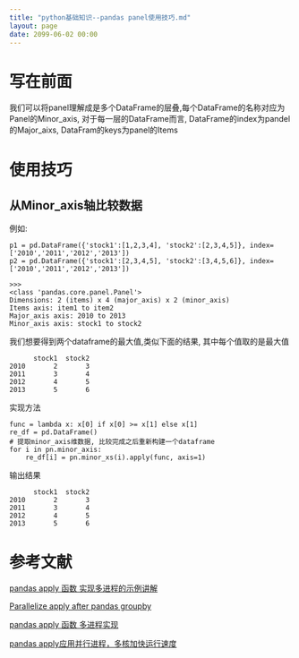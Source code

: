 ```yaml
---
title: "python基础知识--pandas panel使用技巧.md"
layout: page
date: 2099-06-02 00:00
---
```



# 写在前面
我们可以将panel理解成是多个DataFrame的层叠,每个DataFrame的名称对应为Panel的Minor_axis, 对于每一层的DataFrame而言, DataFrame的index为pandel的Major_aixs, DataFram的keys为panel的Items

# 使用技巧
## 从Minor_axis轴比较数据
例如:
```
p1 = pd.DataFrame({'stock1':[1,2,3,4], 'stock2':[2,3,4,5]}, index=['2010','2011','2012','2013'])
p2 = pd.DataFrame({'stock1':[2,3,4,5], 'stock2':[3,4,5,6]}, index=['2010','2011','2012','2013'])

>>>
<class 'pandas.core.panel.Panel'>
Dimensions: 2 (items) x 4 (major_axis) x 2 (minor_axis)
Items axis: item1 to item2
Major_axis axis: 2010 to 2013
Minor_axis axis: stock1 to stock2
```
我们想要得到两个dataframe的最大值,类似下面的结果, 其中每个值取的是最大值
```
      stock1  stock2
2010       2       3
2011       3       4
2012       4       5
2013       5       6
```

实现方法
```
func = lambda x: x[0] if x[0] >= x[1] else x[1]
re_df = pd.DataFrame()
# 提取minor_axis维数据, 比较完成之后重新构建一个dataframe
for i in pn.minor_axis:
    re_df[i] = pn.minor_xs(i).apply(func, axis=1)
```
输出结果
```
      stock1  stock2
2010       2       3
2011       3       4
2012       4       5
2013       5       6
```

# 参考文献
[pandas apply 函数 实现多进程的示例讲解](https://www.jb51.net/article/138584.htm)

[Parallelize apply after pandas groupby](https://stackoverflow.com/questions/26187759/parallelize-apply-after-pandas-groupby)

[pandas apply 函数 多进程实现](https://blog.csdn.net/Jerr__y/article/details/71425298?utm_source=blogxgwz1#commentBox)

[pandas apply应用并行进程，多核加快运行速度](https://blog.csdn.net/sinat_30353259/article/details/83818646)
